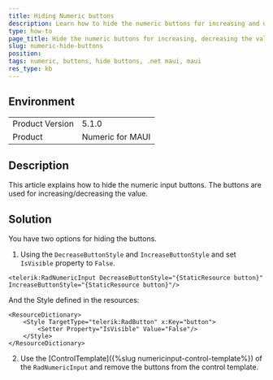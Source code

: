 ```yaml
---
title: Hiding Numeric buttons
description: Learn how to hide the numeric buttons for increasing and decreasing the numeric value
type: how-to
page_title: Hide the numeric buttons for increasing, decreasing the value
slug: numeric-hide-buttons
position: 
tags: numeric, buttons, hide buttons, .net maui, maui
res_type: kb
---
```


## Environment
<table>
	<tbody>
		<tr>
			<td>Product Version</td>
			<td>5.1.0</td>
		</tr>
		<tr>
			<td>Product</td>
			<td>Numeric for MAUI</td>
		</tr>
	</tbody>
</table>


## Description

This article explains how to hide the numeric input buttons. The buttons are used for increasing/decreasing the value. 


## Solution

You have two options for hiding the buttons.

1. Using the `DecreaseButtonStyle` and `IncreaseButtonStyle` and set `IsVisible` property to `False`.

```XAML
<telerik:RadNumericInput DecreaseButtonStyle="{StaticResource button}" IncreaseButtonStyle="{StaticResource button}"/>
```

And the Style defined in the resources:

```XAML
<ResourceDictionary>
    <Style TargetType="telerik:RadButton" x:Key="button">
        <Setter Property="IsVisible" Value="False"/>
    </Style>
</ResourceDictionary>
```

2. Use the [ControlTemplate]({%slug numericinput-control-template%}) of the `RadNumericInput` and remove the buttons from the control template.  

